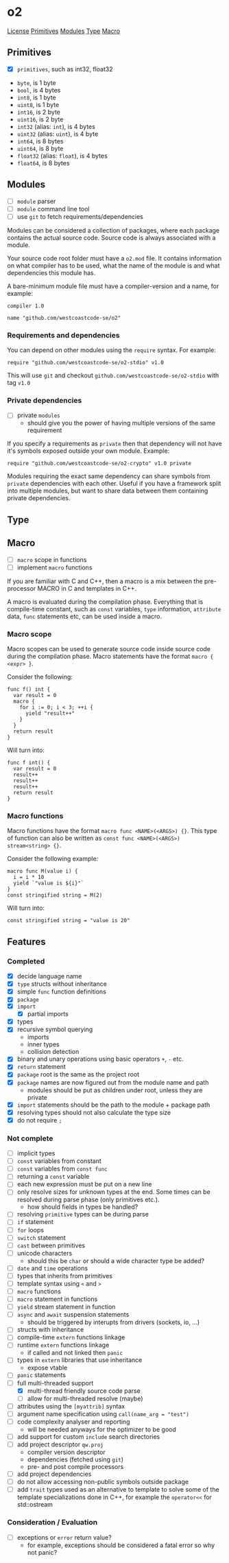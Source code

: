 # o2

[License](LICENSE.txt)
[Primitives](#Primitives)
[Modules](#Modules)
[Type](#Type)
[Macro](#Macro)

## Primitives

- [x] `primitives`, such as int32, float32

* `byte`, is 1 byte
* `bool`, is 4 bytes
* `int8`, is 1 byte
* `uint8`, is 1 byte
* `int16`, is 2 byte
* `uint16`, is 2 byte
* `int32` (alias: `int`), is 4 bytes
* `uint32` (alias: `uint`), is 4 byte
* `int64`, is 8 bytes
* `uint64`, is 8 byte
* `float32` (alias: `float`), is 4 bytes
* `float64`, is 8 bytes

## Modules

- [ ] `module` parser
- [ ] `module` command line tool
- [ ] use `git` to fetch requirements/dependencies

Modules can be considered a collection of packages, where each package contains the actual source code. Source code is
always associated with a module.

Your source code root folder must have a `o2.mod` file. It contains information on what compiler has to be used,
what the name of the module is and what dependencies this module has.

A bare-minimum module file must have a compiler-version and a name, for example:

```
compiler 1.0

name "github.com/westcoastcode-se/o2"
```

### Requirements and dependencies

You can depend on other modules using the `require` syntax. For example:

```
require "github.com/westcoastcode-se/o2-stdio" v1.0
```

This will use `git` and checkout `github.com/westcoastcode-se/o2-stdio` with tag `v1.0`

### Private dependencies

- [ ] private `modules`
    - should give you the power of having multiple versions of the same requirement

If you specify a requirements as `private` then that dependency will not have it's symbols exposed outside
your own module. Example:

```
require "github.com/westcoastcode-se/o2-crypto" v1.0 private
```

Modules requiring the exact same dependency can share symbols from `private` dependencies with each other. Useful
if you have a framework split into multiple modules, but want to share data between them containing private
dependencies.

## Type

## Macro

- [ ] `macro` scope in functions
- [ ] implement `macro` functions

If you are familiar with C and C++, then a macro is a mix between the pre-processor MACRO in C and templates in C++.

A macro is evaluated during the compilation phase. Everything that is
compile-time constant, such as `const` variables, `type` information, `attribute` data, `func` statements etc,
can be used inside a macro.

### Macro scope

Macro scopes can be used to generate source code inside source code during the compilation phase. Macro statements
have the format `macro { <expr> }`.

Consider the following:

```
func f() int {
  var result = 0
  macro {
    for i := 0; i < 3; ++i {
      yield "result++"
    }
  }
  return result
}
```

Will turn into:

```
func f int() {
  var result = 0
  result++
  result++
  result++
  return result
}
```

### Macro functions

Macro functions have the format `macro func <NAME>(<ARGS>) {}`. This type of function can also be written
as `const func <NAME>(<ARGS>) stream<string> {}`.

Consider the following example:

```
macro func M(value i) {
  i = i * 10
  yield `"value is ${i}"`
}
const stringified string = M(2)
```

Will turn into:

```
const stringified string = "value is 20"
```

###  

## Features

### Completed

- [x] decide language name
- [x] `type` structs without inheritance
- [x] simple `func` function definitions
- [x] `package`
- [x] `import`
    - [x] partial imports
- [x] types
- [x] recursive symbol querying
    - imports
    - inner types
    - collision detection
- [x] binary and unary operations using basic operators `+`, `-` etc.
- [x] `return` statement
- [x] `package` root is the same as the project root
- [x] `package` names are now figured out from the module name and path
    - modules should be put as children under root, unless they are private
- [x] `import` statements should be the path to the module + package path
- [x] resolving types should not also calculate the type size
- [x] do not require `;`

### Not complete

- [ ] implicit types
- [ ] `const` variables from constant
- [ ] `const` variables from `const func`
- [ ] returning a `const` variable
- [ ] each new expression must be put on a new line
- [ ] only resolve sizes for unknown types at the end. Some times can be resolved during parse phase
  (only primitives etc.).
    - how should fields in types be handled?
- [ ] resolving `primitive` types can be during parse
- [ ] `if` statement
- [ ] `for` loops
- [ ] `switch` statement
- [ ] `cast` between primitives
- [ ] unicode characters
    - should this be `char` or should a wide character type be added?
- [ ] `date` and `time` operations
- [ ] types that inherits from primitives
- [ ] template syntax using `<` and `>`
- [ ] `macro` functions
- [ ] `macro` statement in functions
- [ ] `yield` stream statement in function
- [ ] `async` and `await` suspension statements
    - should be triggered by interupts from drivers (sockets, io, ...)
- [ ] structs with inheritance
- [ ] compile-time `extern` functions linkage
- [ ] runtime `extern` functions linkage
    - if called and not linked then `panic`
- [ ] types in `extern` libraries that use inheritance
    - expose vtable
- [ ] `panic` statements
- [ ] full multi-threaded support
    - [x] multi-thread friendly source code parse
    - [ ] allow for multi-threaded resolve (maybe)
- [ ] attributes using the `[myattrib]` syntax
- [ ] argument name specification using `call(name_arg = "test")`
- [ ] code complexity analyser and reporting
    - will be needed anyways for the optimizer to be good
- [ ] add support for custom `include` search directories
- [ ] add project descriptor `qw.proj`
    - compiler version descriptor
    - dependencies (fetched using `git`)
    - pre- and post compile processors
- [ ] add project dependencies
- [ ] do not allow accessing non-public symbols outside package
- [ ] add `trait` types used as an alternative to template to solve some of the template
  specializations done in C++, for example the `operator<<` for std::ostream

### Consideration / Evaluation

- [ ] exceptions or `error` return value?
    - for example, exceptions should be considered a fatal error so why not panic?


